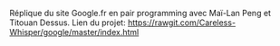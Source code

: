 Réplique du site Google.fr en pair programming avec Maï-Lan Peng et Titouan Dessus.
Lien du projet: https://rawgit.com/Careless-Whisper/google/master/index.html

